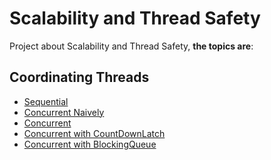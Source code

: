 Scalability and Thread Safety
======================

Project about Scalability and Thread Safety, **the topics are**:

Coordinating Threads
---------------------------------------- 
* [Sequential](https://github.com/robsonoduarte/concurrency-on-jvm/blob/master/scalability-thread-safety/src/main/java/br/com/mystudies/scalability/thread/safety/SequencialTotalFileSize.java) 
* [Concurrent Naively](https://github.com/robsonoduarte/concurrency-on-jvm/blob/master/scalability-thread-safety/src/main/java/br/com/mystudies/scalability/thread/safety/ConcurrentNaivelyTotalFileSize.java) 
* [Concurrent](https://github.com/robsonoduarte/concurrency-on-jvm/blob/master/scalability-thread-safety/src/main/java/br/com/mystudies/scalability/thread/safety/ConcurrentTotalFileSize.java)
* [Concurrent with CountDownLatch](https://github.com/robsonoduarte/concurrency-on-jvm/blob/master/scalability-thread-safety/src/main/java/br/com/mystudies/scalability/thread/safety/ConcurrentCountDownLatchTotalFileSize.java)
* [Concurrent with BlockingQueue](https://github.com/robsonoduarte/concurrency-on-jvm/blob/master/scalability-thread-safety/src/main/java/br/com/mystudies/scalability/thread/safety/ConcurrentBlockingQueueTotalFileSize.java)

